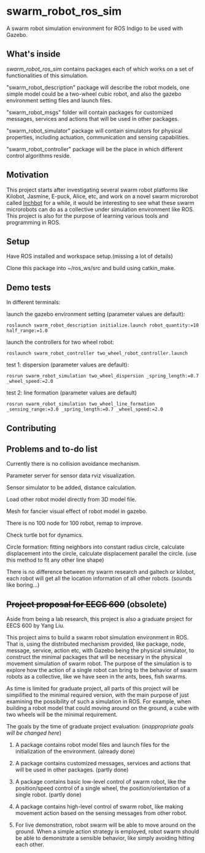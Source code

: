 # swarm_robot_ros_sim
A swarm robot simulation environment for ROS Indigo to be used with Gazebo.

## What's inside
*swarm_robot_ros_sim* contains packages each of which works on a set of functionalities of this simulation.

"swarm_robot_description" package will describe the robot models, one simple model could be a two-wheel cubic robot, and also the gazebo environment setting files and launch files.

"swarm_robot_msgs" folder will contain packages for customized messages, services and actions that will be used in other packages.

"swarm_robot_simulator" package will contain simulators for physical properties, including actuation, communication and sensing capabilities.

"swarm_robot_controller" package will be the place in which different control algorithms reside.

## Motivation
This project starts after investigating several swarm robot platforms like Kilobot, Jasmine, E-puck, Alice, etc, and work on a novel swarm microrobot called [Inchbot](http://www.case.edu/mae/robotics/#modular) for a while, it would be interesting to see what these swarm microrobots can do as a collective under simulation environment like ROS. This project is also for the purpose of learning various tools and programming in ROS.

## Setup
Have ROS installed and workspace setup.(missing a lot of details)

Clone this package into ~/ros_ws/src and build using catkin_make.

## Demo tests
In different terminals:

launch the gazebo environment setting (parameter values are default):
```
roslaunch swarm_robot_description initialize.launch robot_quantity:=10 half_range:=1.0
```
launch the controllers for two wheel robot:
```
roslaunch swarm_robot_controller two_wheel_robot_controller.launch
```
test 1: dispersion (parameter values are default):
```
rosrun swarm_robot_simulation two_wheel_dispersion _spring_length:=0.7 _wheel_speed:=2.0
```
test 2: line formation (parameter values are default)
```
rosrun swarm_robot_simulation two_wheel_line_formation _sensing_range:=3.0 _spring_length:=0.7 _wheel_speed:=2.0
```

## Contributing

## Problems and to-do list
Currently there is no collision avoidance mechanism.

Parameter server for sensor data rviz visualization.

Sensor simulator to be added, distance calculation.

Load other robot model directly from 3D model file.

Mesh for fancier visual effect of robot model in gazebo.

There is no 100 node for 100 robot, remap to improve.

Check turtle bot for dynamics.

Circle formation: fitting neighbors into constant radius circle, calculate displacement into the circle, calculate displacement parallel the circle. (use this method to fit any other line shape)

There is no difference between my swarm research and galtech or kilobot, each robot will get all the location information of all other robots. (sounds like boring...)

## ~~Project proposal for EECS 600~~ (obsolete)
Aside from being a lab research, this project is also a graduate project for EECS 600 by Yang Liu.

This project aims to build a swarm robot simulation environment in ROS. That is, using the distributed mechanism provided, like package, node, message, service, action etc, with Gazebo being the physical simulator, to construct the minimal packages that will be necessary in the physical movement simulation of swarm robot. The purpose of the simulation is to explore how the action of a single robot can bring to the behavior of swarm robots as a collective, like we have seen in the ants, bees, fish swarms.

As time is limited for graduate project, all parts of this project will be simpilified to the minimal required version, with the main purpose of just examining the possibility of such a simulation in ROS. For example, when building a robot model that could moving around on the ground, a cube with two wheels will be the minimal requirement.

The goals by the time of graduate project evaluation: (*inappropriate goals will be changed here*)

1. A package contains robot model files and launch files for the initialization of the environment. (already done)

2. A package contains customized messages, services and actions that will be used in other packages. (partly done)

3. A package contains basic low-level control of swarm robot, like the position/speed control of a single wheel, the position/orientation of a single robot. (partly done)

4. A package contains high-level control of swarm robot, like making movement action based on the sensing messages from other robot.

5. For live demonstration, robot swarm will be able to move around on the ground. When a simple action strategy is employed, robot swarm should be able to demonstrate a sensible behavior, like simply avoiding hitting each other.
